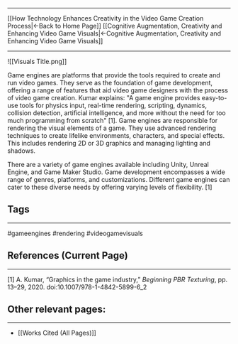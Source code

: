 ___
[[How Technology Enhances Creativity in the Video Game Creation Process|←Back to Home Page]]
[[Cognitive Augmentation, Creativity and Enhancing Video Game Visuals|←Cognitive Augmentation, Creativity and Enhancing Video Game Visuals]]
____
![[Visuals Title.png]]

Game engines are platforms that provide the tools required to create and run video games. They serve as the foundation of game development, offering a range of features that aid video game designers with the process of video game creation. Kumar explains: "A game engine provides easy-to-use tools for physics input, real-time rendering, scripting, dynamics, collision detection, artificial intelligence, and more without the need for too much programming from scratch" [1]. Game engines are responsible for rendering the visual elements of a game. They use advanced rendering techniques to create lifelike environments, characters, and special effects. This includes rendering 2D or 3D graphics and managing lighting and shadows. 

There are a variety of game engines available including Unity, Unreal Engine, and Game Maker Studio. Game development encompasses a wide range of genres, platforms, and customizations. Different game engines can cater to these diverse needs by offering varying levels of flexibility. [1]

## Tags
_____
#gameengines #rendering #videogamevisuals 
## References (Current Page)
____
[1] A. Kumar, “Graphics in the game industry,” _Beginning PBR Texturing_, pp. 13–29, 2020. doi:10.1007/978-1-4842-5899-6_2 
## Other relevant pages:
_____
- [[Works Cited (All Pages)]] 
